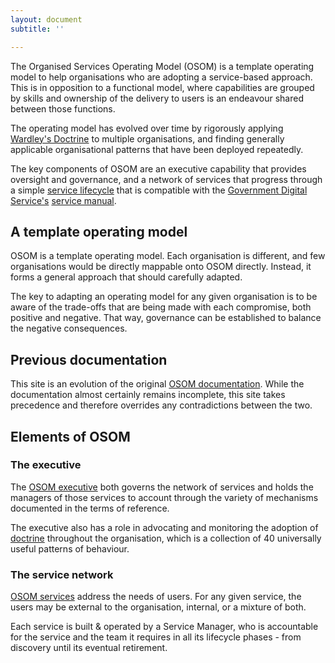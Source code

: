 ```yaml
---
layout: document
subtitle: ''

---
```

The Organised Services Operating Model (OSOM) is a template operating model to help organisations who are adopting a service-based approach. This is in opposition to a functional model, where capabilities are grouped by skills and ownership of the delivery to users is an endeavour shared between those functions.

The operating model has evolved over time by rigorously applying [Wardley's Doctrine](/doctrine) to multiple organisations, and finding generally applicable organisational patterns that have been deployed repeatedly.

The key components of OSOM are an executive capability that provides oversight and governance, and a network of services that progress through a simple [service lifecycle](/lifecycle) that is compatible with the [Government Digital Service's](https://www.gov.uk/government/organisations/government-digital-service) [service manual](https://www.gov.uk/service-manual).

## A template operating model

OSOM is a template operating model. Each organisation is different, and few organisations would be directly mappable onto OSOM directly. Instead, it forms a general approach that should carefully adapted.

The key to adapting an operating model for any given organisation is to be aware of the trade-offs that are being made with each compromise, both positive and negative. That way, governance can be established to balance the negative consequences.

## Previous documentation

This site is an evolution of the original [OSOM
documentation](http://stance.consulting/osom/). While the
documentation almost certainly remains incomplete, this site takes
precedence and therefore overrides any contradictions between the two.

## Elements of OSOM

### The executive

The [OSOM executive](/executive) both governs the network of services
and holds the managers of those services to account through the
variety of mechanisms documented in the terms of reference.

The executive also has a role in advocating and monitoring the
adoption of [doctrine](/doctrine) throughout the organisation, which is a
collection of 40 universally useful patterns of behaviour.

### The service network

[OSOM services](/services/) address the needs of users. For any given service, the
users may be external to the organisation, internal, or a mixture of
both.

Each service is built & operated by a Service Manager, who is
accountable for the service and the team it requires in all its
lifecycle phases - from discovery until its eventual retirement.